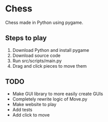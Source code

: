 # Chess
Chess made in Python using pygame.

## Steps to play
1. Download Python and install pygame
2. Download source code
3. Run src/scripts/main.py
4. Drag and click pieces to move them

## TODO
- Make GUI library to more easily create GUIs
- Completely rewrite logic of Move.py
- Make website to play
- Add tests
- Add click to move
